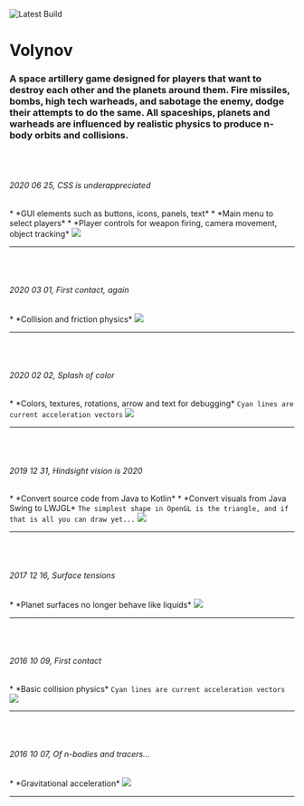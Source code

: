 ![Latest Build](https://github.com/Blaarkies/Volynov/workflows/Package%20latest%20release/badge.svg?branch=master&event=push)

# Volynov
<h3>A space artillery game designed for players that want to destroy each other and the planets around them. 
Fire missiles, bombs, high tech warheads, and sabotage the enemy, dodge their attempts to do 
the same. All spaceships, planets and warheads are influenced by realistic physics to produce n-body orbits 
and collisions.</h3>

<br></br>
<h6>2020 06 25, CSS is underappreciated</h6>
* *GUI elements such as buttons, icons, panels, text*
* *Main menu to select players*
* *Player controls for weapon firing, camera movement, object tracking*

<a href="https://github.com/Blaarkies/Volynov/blob/master/assets/css_is_underappreciated.mp4?raw=true">
<img src="https://github.com/Blaarkies/Volynov/blob/master/assets/css_is_underappreciated.png"/>
</a>
<hr></hr>

<br></br>
<h6>2020 03 01, First contact, again </h6>
* *Collision and friction physics*
<a href="https://github.com/Blaarkies/Volynov/blob/master/assets/first_contact.mp4?raw=true">
<img src="https://github.com/Blaarkies/Volynov/blob/master/assets/first_contact.png"/>
</a>
<hr></hr>

<br></br>
<h6>2020 02 02, Splash of color </h6>
* *Colors, textures, rotations, arrow and text for debugging*
<code>Cyan lines are current acceleration vectors</code>
<img src="https://github.com/Blaarkies/Volynov/blob/master/assets/splash_of_color.gif"/>
<hr></hr>

<br></br>
<h6>2019 12 31, Hindsight vision is 2020</h6>
* *Convert source code from Java to Kotlin*
* *Convert visuals from Java Swing to LWJGL*
<code>The simplest shape in OpenGL is the triangle, and if that is all you can draw yet...</code>
<img src="https://github.com/Blaarkies/Volynov/blob/master/assets/how_to_draw_triangles.gif"/>
<hr></hr>

<br></br>
<h6>2017 12 16, Surface tensions </h6>
* *Planet surfaces no longer behave like liquids*
<img src="https://github.com/Blaarkies/Volynov/blob/master/assets/reaction_force_from_planets.gif"/>
<hr></hr>

<br></br>
<h6>2016 10 09, First contact</h6>
* *Basic collision physics*
<code>Cyan lines are current acceleration vectors</code>
<img src="https://github.com/Blaarkies/Volynov/blob/master/assets/first_collisions.gif"/>
<hr></hr>

<br></br>
<h6>2016 10 07, Of n-bodies and tracers...</h6>
* *Gravitational acceleration*
<img src="https://github.com/Blaarkies/Volynov/blob/master/assets/n_body_tracers.gif"/>
<hr></hr>
